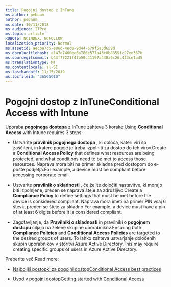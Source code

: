 ```yaml
---
title: Pogojni dostop z InTune
ms.author: pebaum
author: pebaum
ms.date: 10/11/2018
ms.audience: ITPro
ms.topic: article
ROBOTS: NOINDEX, NOFOLLOW
localization_priority: Normal
ms.assetid: aecba7c5-e86d-4ec8-9d44-679f5a3d659d
ms.openlocfilehash: e147e7460ee6a786e577a43c0b8355fc27ee367b
ms.sourcegitcommit: b43f77221f47b50c41197a448a9c26c423ce1ad5
ms.translationtype: MT
ms.contentlocale: sl-SI
ms.lasthandoff: 11/15/2019
ms.locfileid: "36505010"
---
```

# <a name="conditional-access-with-intune"></a><span data-ttu-id="8f08b-102">Pogojni dostop z InTune</span><span class="sxs-lookup"><span data-stu-id="8f08b-102">Conditional Access with Intune</span></span>

<span data-ttu-id="8f08b-103">Uporaba **pogojnega dostopa** z InTune zahteva 3 korake:</span><span class="sxs-lookup"><span data-stu-id="8f08b-103">Using **Conditional Access** with Intune requires 3 steps:</span></span> 
  
- <span data-ttu-id="8f08b-104">Ustvarite **pravilnik pogojnega dostopa** , ki določa, kateri viri so zaščiteni, in katere pogoje je treba izpolniti za dostop do teh virov.</span><span class="sxs-lookup"><span data-stu-id="8f08b-104">Create a **Conditional Access Policy** that defines what resources are being protected, and what conditions need to be met to access those resources.</span></span> <span data-ttu-id="8f08b-105">Naprava mora biti na primer skladna pred dostopom do e-pošte podjetja.</span><span class="sxs-lookup"><span data-stu-id="8f08b-105">For example, a device must be compliant before accessing corporate email.</span></span> 
    
- <span data-ttu-id="8f08b-106">Ustvarite **pravilnik o skladnosti** , če želite določiti nastavitve, ki morajo biti izpolnjene, preden se naprava šteje za združljivo.</span><span class="sxs-lookup"><span data-stu-id="8f08b-106">Create a **Compliance Policy** to define settings that must be met before the device is considered compliant.</span></span> <span data-ttu-id="8f08b-107">Naprava mora imeti na primer PIN vsaj 6 števk, preden se šteje za skladno.</span><span class="sxs-lookup"><span data-stu-id="8f08b-107">For example, a device must have a pin of at least 6 digits before it is considered compliant.</span></span> 
    
- <span data-ttu-id="8f08b-108">Zagotavljanje, da **Pravilniki o skladnosti** in pravilniki o **pogojnem dostopu** ciljajo na želene skupine uporabnikov.</span><span class="sxs-lookup"><span data-stu-id="8f08b-108">Ensuring both **Compliance Policies** and **Conditional Access Policies** are targeted to the desired groups of users.</span></span> <span data-ttu-id="8f08b-109">To lahko zahteva ustvarjanje določenih skupin uporabnikov v storitvi Azure Active Directory.</span><span class="sxs-lookup"><span data-stu-id="8f08b-109">This may require creating specific groups of users in Azure Active Directory.</span></span> 
    
<span data-ttu-id="8f08b-110">Preberite več:</span><span class="sxs-lookup"><span data-stu-id="8f08b-110">Read more:</span></span>
  
- [<span data-ttu-id="8f08b-111">Najboljši postopki za pogojni dostop</span><span class="sxs-lookup"><span data-stu-id="8f08b-111">Conditional Access best practices</span></span>](https://docs.microsoft.com/azure/active-directory/conditional-access/best-practices)
    
- [<span data-ttu-id="8f08b-112">Uvod v pogojni dostop</span><span class="sxs-lookup"><span data-stu-id="8f08b-112">Getting started with Conditional Access </span></span>](https://docs.microsoft.com/azure/active-directory/active-directory-conditional-access-azure-portal-get-started)
    

